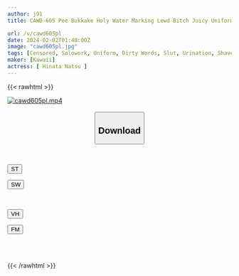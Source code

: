 ```yaml
---
author: j91
title: CAWD-605 Pee Bukkake Holy Water Marking Lewd Bitch Juicy Uniform Slut Natsu Hinata

url: /v/cawd605pl
date: 2024-02-02T01:40:00Z
image: "cawd605pl.jpg"
tags: [Censored, Solowork, Uniform, Dirty Words, Slut, Urination, Shaved	]
maker: [Kawaii]
actress: [ Hinata Natsu ]
---
```



{{< rawhtml >}}

<div class="video" data-videoid="QyAze4lg1VT0zmo">
    <a href="javascript:;">
        <img src="/v/cawd605pl/cawd605pl.jpg" width="WIDTH" height="HEIGHT" alt="cawd605pl.mp4" loading="lazy">
    </a>
</div>

<script type="text/javascript" src="https://j91.asia/asset/on-demand-st.js"></script>

<br>
  <link rel="stylesheet" href="https://j91.asia/asset/bs5.css">
  
  <center>
  <button class="btn btn-primary" type="button" data-bs-toggle="collapse" data-bs-target=".multi-collapse" aria-expanded="false" aria-controls="multiCollapseExample1 multiCollapseExample2"><h2>Download</h2></button></center>
</p>
<div class="row">
  <div class="col">
    <div class="collapse multi-collapse" id="multiCollapseExample1">
      <div class="card card-body">
	      	      <br>
<div class="buttons">  
<p><a href="https://streamtape.to/v/QyAze4lg1VT0zmo" target="_blank"><button class="btn-hover color-3"><i class="fa fa-download"></i> ST</button></a></p>
<p><a href="https://flaswish.com/lpo05fopzlj7" target="_blank"><button class="btn-hover color-2"><i class="fa fa-download"></i> SW</button></a></p></div>
    </div>
  </div>
</div>
  <div class="col">
    <div class="collapse multi-collapse" id="multiCollapseExample2">
      <div class="card card-body">
	      <br>
<div class="buttons">
<p><a href="javascript:;" target="_blank"><button class="btn-hover color-9"><i class="fa fa-download"></i> VH</button></a></p>
<p><a href="javascript:;" target="_blank"><button class="btn-hover color-8"><i class="fa fa-download"></i> FM</button></a></p></div>
<br><br>
      </div>
    </div>
  </div>
</div>

{{< /rawhtml >}}